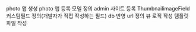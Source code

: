 photo 앱 생성
photo 앱 등록
모델 정의
admin 사이트 등록
ThumbnailimageField 커스텀필드 정의(개발자가 직접 작성하는 필드)
db 반영
url 정의
뷰 로직 작성
템플릿 파일 작성


 